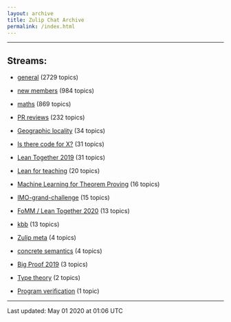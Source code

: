 ```yaml
---
layout: archive
title: Zulip Chat Archive
permalink: /index.html
---
```


---

## Streams:

* [general](stream/113488-general/index.html) (2729 topics)

* [new members](stream/113489-new-members/index.html) (984 topics)

* [maths](stream/116395-maths/index.html) (869 topics)

* [PR reviews](stream/144837-PR-reviews/index.html) (232 topics)

* [Geographic locality](stream/224796-Geographic-locality/index.html) (34 topics)

* [Is there code for X?](stream/217875-Is-there-code-for-X%3F/index.html) (31 topics)

* [Lean Together 2019](stream/179818-Lean-Together-2019/index.html) (31 topics)

* [Lean for teaching](stream/187764-Lean-for-teaching/index.html) (20 topics)

* [Machine Learning for Theorem Proving](stream/219941-Machine-Learning-for-Theorem-Proving/index.html) (16 topics)

* [IMO-grand-challenge](stream/208328-IMO-grand-challenge/index.html) (15 topics)

* [FoMM / Lean Together 2020](stream/218272-FoMM-/-Lean-Together-2020/index.html) (13 topics)

* [kbb](stream/141825-kbb/index.html) (13 topics)

* [Zulip meta](stream/236604-Zulip-meta/index.html) (4 topics)

* [concrete semantics](stream/187724-concrete-semantics/index.html) (4 topics)

* [Big Proof 2019](stream/198800-Big-Proof-2019/index.html) (3 topics)

* [Type theory](stream/236446-Type-theory/index.html) (2 topics)

* [Program verification](stream/236449-Program-verification/index.html) (1 topic)

<hr><p>Last updated: May 01 2020 at 01:06 UTC</p>